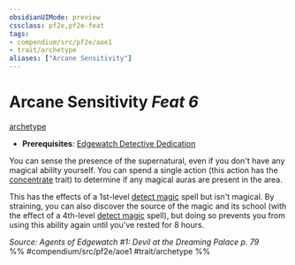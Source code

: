 ```yaml
---
obsidianUIMode: preview
cssclass: pf2e,pf2e-feat
tags:
- compendium/src/pf2e/aoe1
- trait/archetype
aliases: ["Arcane Sensitivity"]
---
```

# Arcane Sensitivity  *Feat 6*  
[archetype](../../Rules/traits/archetype.md)  

- **Prerequisites**: [Edgewatch Detective Dedication](edgewatch-detective-dedication-aoe1.md)

You can sense the presence of the supernatural, even if you don't have any magical ability yourself. You can spend a single action (this action has the [concentrate](../../Rules/traits/concentrate.md) trait) to determine if any magical auras are present in the area.

This has the effects of a 1st-level [detect magic](../spells/detect-magic.md) spell but isn't magical. By straining, you can also discover the source of the magic and its school (with the effect of a 4th-level [detect magic](../spells/detect-magic.md) spell), but doing so prevents you from using this ability again until you've rested for 8 hours.

*Source: Agents of Edgewatch #1: Devil at the Dreaming Palace p. 79*  
%% #compendium/src/pf2e/aoe1 #trait/archetype %%